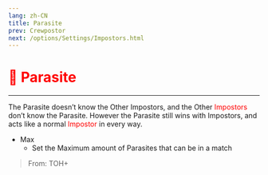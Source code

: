 ```yaml
---
lang: zh-CN
title: Parasite
prev: Crewpostor
next: /options/Settings/Impostors.html
---
```


# <font color="red">🦠 <b>Parasite</b></font> <Badge text="Madmate" type="tip" vertical="middle"/>

***

The Parasite doesn’t know the Other Impostors, and the Other <font color=red>Impostors</font> don’t know the Parasite. However the Parasite still wins with Impostors, and acts like a normal <font color=red>Impostor</font> in every way.

- Max
  - Set the Maximum amount of Parasites that can be in a match

> From: TOH+
